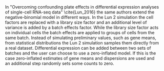 In "Overcoming confounding plate effects in differential expression analyses of single-cell RNA-seq data" \cite{Lun_2016} the same authors extend the negative-binomial model in different ways. In the Lun 2 simulation the cell factors are replaced with a library size factor and an additional level of variance is added by a batch effects factor. While the library size factor acts on individual cells the batch effects are applied to groups of cells from the same batch. Instead of simulating preliminary values, such as gene means, from statistical distributions the Lun 2 simulation samples them directly from a real dataset. Differential expression can be added between two sets of batches and the user can choose to use a zero-inflated model. If this is the case zero-inflated estimates of gene means and dispersions are used and an additional step randomly sets some counts to zero.

